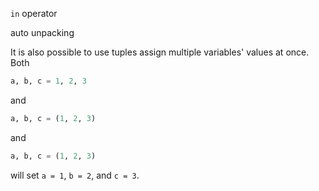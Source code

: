 `in` operator

auto unpacking


It is also possible to use tuples assign multiple variables' values at once. Both

```python
a, b, c = 1, 2, 3
```
and
```python
a, b, c = (1, 2, 3)
```
and
```python
a, b, c = (1, 2, 3)
```
will set `a = 1`, `b = 2`, and `c = 3`.
